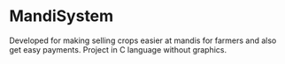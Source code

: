 # MandiSystem
Developed for making selling crops easier at mandis for farmers and also get easy payments.
Project in C language without graphics.
